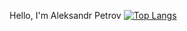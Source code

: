 Hello, I'm Aleksandr Petrov
[![Top Langs](https://github-readme-stats.vercel.app/api/top-langs/?AlPetrovv=anuraghazra)](https://github.com/anuraghazra/github-readme-stats)
